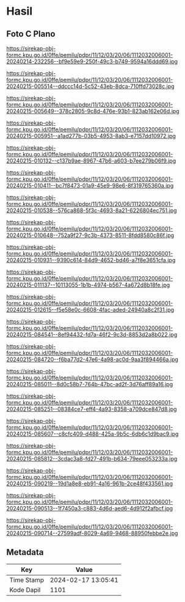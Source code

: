 # Hasil

## Foto C Plano

https://sirekap-obj-formc.kpu.go.id/0ffe/pemilu/pdpr/11/12/03/20/06/1112032006001-20240214-232256--bf9e59e9-250f-49c3-b749-9594a16ddd69.jpg

https://sirekap-obj-formc.kpu.go.id/0ffe/pemilu/pdpr/11/12/03/20/06/1112032006001-20240215-005514--ddccc14d-5c52-43eb-8dca-710ffd73028c.jpg

https://sirekap-obj-formc.kpu.go.id/0ffe/pemilu/pdpr/11/12/03/20/06/1112032006001-20240215-005649--378c2805-9c8d-476e-93b1-823ab162e06d.jpg

https://sirekap-obj-formc.kpu.go.id/0ffe/pemilu/pdpr/11/12/03/20/06/1112032006001-20240215-005951--a1ad277b-03b5-4953-8ab3-e7157dd10972.jpg

https://sirekap-obj-formc.kpu.go.id/0ffe/pemilu/pdpr/11/12/03/20/06/1112032006001-20240215-010132--c137b9ae-8967-47b6-a603-b7ee279b06f9.jpg

https://sirekap-obj-formc.kpu.go.id/0ffe/pemilu/pdpr/11/12/03/20/06/1112032006001-20240215-010411--bc7f8473-01a9-45e9-98e6-8f319765360a.jpg

https://sirekap-obj-formc.kpu.go.id/0ffe/pemilu/pdpr/11/12/03/20/06/1112032006001-20240215-010538--576ca868-5f3c-4693-8a21-6226804ec751.jpg

https://sirekap-obj-formc.kpu.go.id/0ffe/pemilu/pdpr/11/12/03/20/06/1112032006001-20240215-010648--752a9f27-9c3b-4373-8511-8fdd8580c86f.jpg

https://sirekap-obj-formc.kpu.go.id/0ffe/pemilu/pdpr/11/12/03/20/06/1112032006001-20240215-010931--9390c614-84d9-4652-bd46-a7f8e3651cfa.jpg

https://sirekap-obj-formc.kpu.go.id/0ffe/pemilu/pdpr/11/12/03/20/06/1112032006001-20240215-011137--10113055-1b1b-4974-b567-4a672d8b18fe.jpg

https://sirekap-obj-formc.kpu.go.id/0ffe/pemilu/pdpr/11/12/03/20/06/1112032006001-20240215-012615--f5e58e0c-6608-4fac-aded-24940a8c2f31.jpg

https://sirekap-obj-formc.kpu.go.id/0ffe/pemilu/pdpr/11/12/03/20/06/1112032006001-20240215-084541--8ef94432-fd7a-46f2-9c3d-8853d2a8b022.jpg

https://sirekap-obj-formc.kpu.go.id/0ffe/pemilu/pdpr/11/12/03/20/06/1112032006001-20240215-084720--f6ba77d2-47e6-4a98-ac0d-9aa3f894466a.jpg

https://sirekap-obj-formc.kpu.go.id/0ffe/pemilu/pdpr/11/12/03/20/06/1112032006001-20240215-085011--8d0c58b7-764b-47bc-ad2f-3d76aff89a16.jpg

https://sirekap-obj-formc.kpu.go.id/0ffe/pemilu/pdpr/11/12/03/20/06/1112032006001-20240215-085251--08384ce7-eff4-4a93-8358-a709dce847d8.jpg

https://sirekap-obj-formc.kpu.go.id/0ffe/pemilu/pdpr/11/12/03/20/06/1112032006001-20240215-085607--c8cfc409-d488-425a-9b5c-6db6c1d9bac9.jpg

https://sirekap-obj-formc.kpu.go.id/0ffe/pemilu/pdpr/11/12/03/20/06/1112032006001-20240215-085812--3cdac3a8-fd27-491b-b634-79eee053233a.jpg

https://sirekap-obj-formc.kpu.go.id/0ffe/pemilu/pdpr/11/12/03/20/06/1112032006001-20240215-090219--19d1a8e8-eb91-4a16-961b-2ce48f433561.jpg

https://sirekap-obj-formc.kpu.go.id/0ffe/pemilu/pdpr/11/12/03/20/06/1112032006001-20240215-090513--1f7450a3-c883-4d6d-aed6-4d912f2afbcf.jpg

https://sirekap-obj-formc.kpu.go.id/0ffe/pemilu/pdpr/11/12/03/20/06/1112032006001-20240215-090714--27599adf-8029-4a69-9468-88950febbe2e.jpg


## Metadata

| Key        | Value               |
| ---------- | ------------------- |
| Time Stamp | 2024-02-17 13:05:41 |
| Kode Dapil | 1101                |



